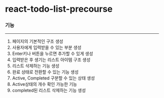 # react-todo-list-precourse

### 기능

---

1. 페이지의 기본적인 구조 생성
2. 사용자에게 입력받을 수 있는 부분 생성
3. Enter키나 버튼을 누르면 추가할 수 있게 생성
4. 입력받은 후 생기는 리스트 아이템 구조 생성
5. 리스트 삭제하는 기능 생성
6. 완료 상태로 전환할 수 있는 기능 생성
7. Active, Completed 구분할 수 있는 상태 생성
8. Active상태의 개수 확인 가능한 기능
9. completed된 리스트 삭제하는 기능 생성
